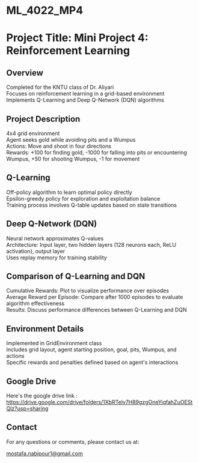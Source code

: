 # ML_4022_MP4
# Project Title: Mini Project 4: Reinforcement Learning
## Overview
Completed for the KNTU class of Dr. Aliyari
<br/>Focuses on reinforcement learning in a grid-based environment
<br/>Implements Q-Learning and Deep Q-Network (DQN) algorithms
## Project Description
4x4 grid environment
<br/>Agent seeks gold while avoiding pits and a Wumpus
<br/>Actions: Move and shoot in four directions
<br/>Rewards: +100 for finding gold, -1000 for falling into pits or encountering Wumpus, +50 for shooting Wumpus, -1 for movement
## Q-Learning
Off-policy algorithm to learn optimal policy directly
<br/>Epsilon-greedy policy for exploration and exploitation balance
<br/>Training process involves Q-table updates based on state transitions
## Deep Q-Network (DQN)
Neural network approximates Q-values
<br/>Architecture: Input layer, two hidden layers (128 neurons each, ReLU activation), output layer
<br/>Uses replay memory for training stability
## Comparison of Q-Learning and DQN
Cumulative Rewards: Plot to visualize performance over episodes
<br/>Average Reward per Episode: Compare after 1000 episodes to evaluate algorithm effectiveness
<br/>Results: Discuss performance differences between Q-Learning and DQN
## Environment Details
Implemented in GridEnvironment class
<br/>Includes grid layout, agent starting position, goal, pits, Wumpus, and actions
<br/>Specific rewards and penalties defined based on agent's interactions
## Google Drive
Here's the google drive link :
https://drive.google.com/drive/folders/1XbRTelv7H89gzgOneYiqfahZuOEStQlz?usp=sharing
## Contact
For any questions or comments, please contact us at:

mostafa.nabipour1@gmail.com
